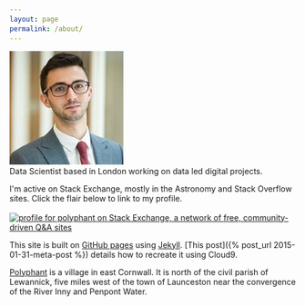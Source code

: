 ```yaml
---
layout: page
permalink: /about/
---
```


<img src="/assets/profile.jpg" alt="#" class="img-responsive img-circle" >
<br>
Data Scientist based in London working on data led digital projects.<br>

I'm active on Stack Exchange, mostly in the Astronomy and Stack Overflow sites. Click the flair below to link to my profile.
<br><br>
<a href="http://stackexchange.com/users/1902550/polyphant"><img src="http://stackexchange.com/users/flair/1902550.png" width="208" height="58" alt="profile for polyphant on Stack Exchange, a network of free, community-driven Q&amp;A sites" title="profile for polyphant on Stack Exchange, a network of free, community-driven Q&amp;A sites" /></a>

This site is built on [GitHub pages](https://pages.github.com/) using [Jekyll](http://jekyllrb.com/). [This post]({% post_url 2015-01-31-meta-post %}) details how to recreate it using Cloud9.

[Polyphant](http://en.wikipedia.org/wiki/Polyphant) is a village in east Cornwall. It is north of the civil parish of Lewannick, five miles west of the town of Launceston near the convergence of the River Inny and Penpont Water.
